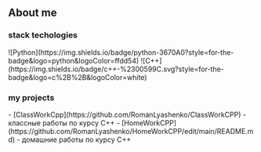 <h2> About me </h2>
<h3> stack techologies </h3>
 ![Python](https://img.shields.io/badge/python-3670A0?style=for-the-badge&logo=python&logoColor=ffdd54)
 ![C++](https://img.shields.io/badge/c++-%2300599C.svg?style=for-the-badge&logo=c%2B%2B&logoColor=white)

<h3> my projects </h3>
 - [ClassWorkCpp](https://github.com/RomanLyashenko/ClassWorkCPP) - классные работы по курсу C++
 - [HomeWorkCPP](https://github.com/RomanLyashenko/HomeWorkCPP/edit/main/README.md) - домашние работы по курсу C++
